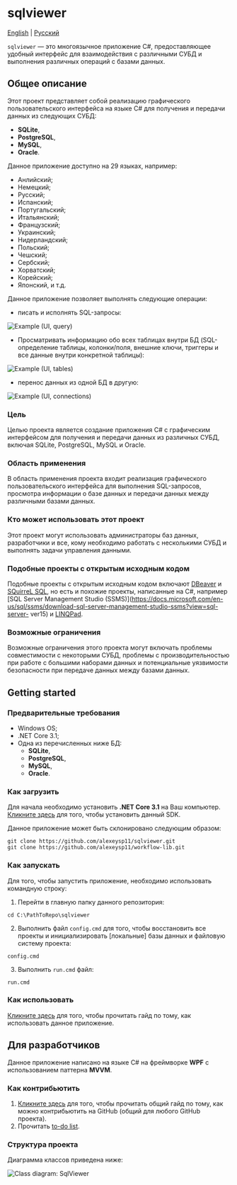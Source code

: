 # sqlviewer 

[English](README.md) | [Русский](README.ru.md)

`sqlviewer` — это многоязычное приложение C#, предоставляющее удобный интерфейс для взаимодействия с различными СУБД и выполнения различных операций с базами данных.

## Общее описание

Этот проект представляет собой реализацию графического пользовательского интерфейса на языке C# для получения и передачи данных из следующих СУБД:
- **SQLite**,
- **PostgreSQL**,
- **MySQL**,
- **Oracle**. 

Данное приложение доступно на 29 языках, например: 
- Анлийский;
- Немецкий;
- Русский;
- Испанский;
- Португальский;
- Итальянский;
- Французский;
- Украинский;
- Нидерландский;
- Польский;
- Чешский;
- Сербский;
- Хорватский;
- Корейский;
- Японский, и т.д.

Данное приложение позволяет выполнять следующие операции: 

- писать и исполнять SQL-запросы: 

![Example (UI, query)](docs/img/ui_query.png)

- Просматривать информацию обо всех таблицах внутри БД (SQL-определение таблицы, колонки/поля, внешние ключи, триггеры и все данные внутри конкретной таблицы): 

![Example (UI, tables)](docs/img/ui_tables.png)

- перенос данных из одной БД в другую: 

![Example (UI, connections)](docs/img/ui_connections.png)

### Цель

Целью проекта является создание приложения C# с графическим интерфейсом для получения и передачи данных из различных СУБД, включая SQLite, PostgreSQL, MySQL и Oracle.

### Область применения

В область применения проекта входит реализация графического пользовательского интерфейса для выполнения SQL-запросов, просмотра информации о базе данных и передачи данных между различными базами данных.

### Кто может использовать этот проект

Этот проект могут использовать администраторы баз данных, разработчики и все, кому необходимо работать с несколькими СУБД и выполнять задачи управления данными.

### Подобные проекты с открытым исходным кодом

Подобные проекты с открытым исходным кодом включают [DBeaver](https://github.com/dbeaver/dbeaver) и [SQuirreL SQL](https://github.com/squirrel-sql-client), но есть и похожие проекты, написанные на C#, например [SQL Server Management Studio (SSMS)](https://docs.microsoft.com/en-us/sql/ssms/download-sql-server-management-studio-ssms?view=sql-server- ver15) и [LINQPad](http://linqpad.net/).

### Возможные ограничения

Возможные ограничения этого проекта могут включать проблемы совместимости с некоторыми СУБД, проблемы с производительностью при работе с большими наборами данных и потенциальные уязвимости безопасности при передаче данных между базами данных.

## Getting started 

### Предварительные требования 

- Windows OS;
- .NET Core 3.1;
- Одна из перечисленных ниже БД: 
    - **SQLite**,
    - **PostgreSQL**,
    - **MySQL**,
    - **Oracle**. 

### Как загрузить 

Для начала необходимо установить **.NET Core 3.1** на Ваш компьютер. 
[Кликните здесь](https://dotnet.microsoft.com/en-us/download/dotnet/3.1) для того, чтобы установить данный SDK. 

Данное приложение может быть склонировано следующим образом: 
```
git clone https://github.com/alexeysp11/sqlviewer.git 
git clone https://github.com/alexeysp11/workflow-lib.git 
```

### Как запускать

Для того, чтобы запустить приложение, необходимо использовать командную строку: 
1. Перейти в главную папку данного репозитория:
```
cd C:\PathToRepo\sqlviewer 
```
2. Выполнить файл `config.cmd` для того, чтобы восстановить все проекты и инициализировать [локальные] базы данных и файловую систему проекта:
```
config.cmd
```
3. Выполнить `run.cmd` файл: 
```
run.cmd 
```

### Как использовать 

[Кликните здесь](docs/HowToUse.md) для того, чтобы прочитать гайд по тому, как использовать данное приложение. 

## Для разработчиков 

Данное приложение написано на языке C# на фреймворке **WPF** с использованием паттерна **MVVM**. 

### Как контрибьютить 

1. [Кликните здесь](https://docs.github.com/en/get-started/quickstart/contributing-to-projects) для того, чтобы прочитать общий гайд по тому, как можно контрибьютить на GitHub (общий для любого GitHub проекта). 
2. Прочитать [to-do list](docs/ToDoList.md). 

### Структура проекта 

Диаграмма классов приведена ниже: 

![Class diagram: SqlViewer](docs/img/sqlviewer_classdiagram.png)
